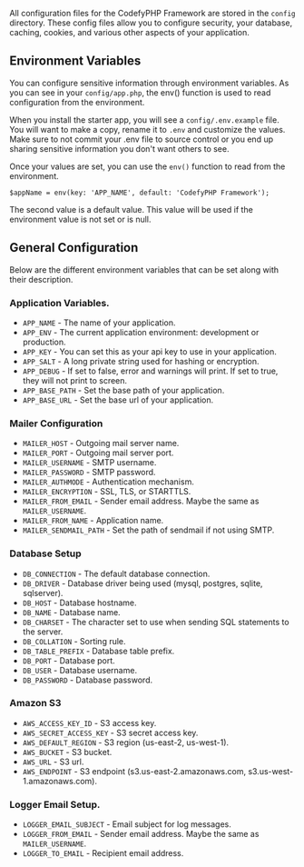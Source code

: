 All configuration files for the CodefyPHP Framework are stored in the `config` directory. These config files allow you 
to configure security, your database, caching, cookies, and various other aspects of your application.

## Environment Variables

You can configure sensitive information through environment variables. As you can see in your `config/app.php`, the 
env() function is used to read configuration from the environment.

When you install the starter app, you will see a `config/.env.example` file. You will want to make a copy, rename it 
to `.env` and customize the values. Make sure to not commit your .env file to source control or you end up sharing 
sensitive information you don't want others to see.

Once your values are set, you can use the `env()` function to read from the environment.

    $appName = env(key: 'APP_NAME', default: 'CodefyPHP Framework');

The second value is a default value. This value will be used if the environment value is not set or is null.

## General Configuration

Below are the different environment variables that can be set along with their description.

### Application Variables.

- `APP_NAME` - The name of your application.
- `APP_ENV` - The current application environment: development or production.
- `APP_KEY` - You can set this as your api key to use in your application.
- `APP_SALT` - A long private string used for hashing or encryption.
- `APP_DEBUG` - If set to false, error and warnings will print. If set to true, they will not print to screen.
- `APP_BASE_PATH` - Set the base path of your application.
- `APP_BASE_URL` - Set the base url of your application.

### Mailer Configuration

- `MAILER_HOST` - Outgoing mail server name.
- `MAILER_PORT` - Outgoing mail server port.
- `MAILER_USERNAME` - SMTP username.
- `MAILER_PASSWORD` - SMTP password.
- `MAILER_AUTHMODE` - Authentication mechanism.
- `MAILER_ENCRYPTION` - SSL, TLS, or STARTTLS.
- `MAILER_FROM_EMAIL` - Sender email address. Maybe the same as `MAILER_USERNAME`.
- `MAILER_FROM_NAME` - Application name.
- `MAILER_SENDMAIL_PATH` - Set the path of sendmail if not using SMTP.

### Database Setup

- `DB_CONNECTION` - The default database connection.
- `DB_DRIVER` - Database driver being used (mysql, postgres, sqlite, sqlserver).
- `DB_HOST` - Database hostname.
- `DB_NAME` - Database name.
- `DB_CHARSET` - The character set to use when sending SQL statements to the server.
- `DB_COLLATION` - Sorting rule.
- `DB_TABLE_PREFIX` - Database table prefix.
- `DB_PORT` - Database port.
- `DB_USER` - Database username.
- `DB_PASSWORD` - Database password.

### Amazon S3

- `AWS_ACCESS_KEY_ID` - S3 access key.
- `AWS_SECRET_ACCESS_KEY` - S3 secret access key.
- `AWS_DEFAULT_REGION` - S3 region (us-east-2, us-west-1).
- `AWS_BUCKET` - S3 bucket.
- `AWS_URL` - S3 url.
- `AWS_ENDPOINT` - S3 endpoint (s3.us-east-2.amazonaws.com, s3.us-west-1.amazonaws.com).

### Logger Email Setup.

- `LOGGER_EMAIL_SUBJECT` - Email subject for log messages.
- `LOGGER_FROM_EMAIL` - Sender email address. Maybe the same as `MAILER_USERNAME`.
- `LOGGER_TO_EMAIL` - Recipient email address.

